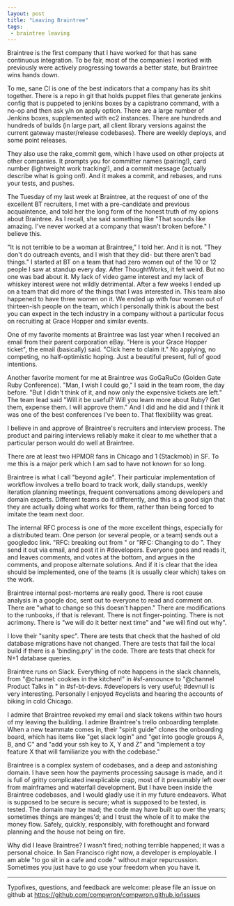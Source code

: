 ```yaml
---
layout: post
title: "Leaving Braintree"
tags:
 - braintree leaving
---
```


Braintree is the first company that I have worked for that has sane continuous integration. To be fair, most of the companies I worked with previously were actively progressing towards a better state, but Braintree wins hands down.

To me, sane CI is one of the best indicators that a company has its shit together. There is a repo in git that holds puppet files that generate jenkins config that is puppeted to jenkins boxes by a capistrano command, with a no-op and then ask y/n on apply option. There are a large number of Jenkins boxes, supplemented with ec2 instances. There are hundreds and hundreds of builds (in large part, all client library versions against the current gateway master/release codebases). There are weekly deploys, and some point releases.

They also use the rake_commit gem, which I have used on other projects at other companies. It prompts you for committer names (pairing!), card number (lightweight work tracking!), and a commit message (actually describe what is going on!). And it makes a commit, and rebases, and runs your tests, and pushes. 

The Tuesday of my last week at Braintree, at the request of one of the excellent BT recruiters, I met with a pre-candidate and previous acquaintence, and told her the long form of the honest truth of my opions about Braintree. As I recall, she said something like "That sounds like amazing. I've never worked at a company that wasn't broken before." I believe this. 

"It is not terrible to be a woman at Braintree," I told her. And it is not. "They don't do outreach events, and I wish that they did- but there aren't bad things." I started at BT on a team that had zero women out of the 10 or 12 people I saw at standup every day. After ThoughtWorks, it felt weird. But no one was bad about it. My lack of video game interest and my lack of whiskey interest were not wildly detrimental. After a few weeks I ended up on a team that did more of the things that I was interested in. This team also happened to have three women on it. We ended up with four women out of thirteen-ish people on the team, which I personally think is about the best you can expect in the tech industry in a company without a particular focus on recruiting at Grace Hopper and similar events. 

One of my favorite moments at Braintree was last year when I received an email from their parent corporation eBay. "Here is your Grace Hopper ticket", the email (basically) said. "Click here to claim it." No applying, no competing, no half-optimistic hoping. Just a beautiful present, full of good intentions. 

Another favorite moment for me at Braintree was GoGaRuCo (Golden Gate Ruby Conference). "Man, I wish I could go," I said in the team room, the day before. "But I didn't think of it, and now only the expensive tickets are left." The team lead said "Will it be useful? Will you learn more about Ruby? Get them, expense them. I will approve them." And I did and he did and I think it was one of the best conferences I've been to. That flexibility was great. 

I believe in and approve of Braintree's recruiters and interview process. The product and pairing interviews reliably make it clear to me whether that a particular person would do well at Braintree. 

There are at least two HPMOR fans in Chicago and 1 (Stackmob) in SF. To me this is a major perk which I am sad to have not known for so long. 

Braintree is what I call "beyond agile". Their particular implementation of workflow involves a trello board to track work, daily standups, weekly iteration planning meetings, frequent conversations among developers and domain experts. Different teams do it differently, and this is a good sign that they are actually doing what works for them, rather than being forced to imitate the team next door. 

The internal RFC process is one of the more excellent things, especially for a distributed team. One person (or several people, or a team) sends out a googledoc link. "RFC: breaking out <module> from <app>" or "RFC: Changing <api> to do <X>". They send it out via email, and post it in #developers. Everyone goes and reads it, and leaves comments, and votes at the bottom, and argues in the comments, and propose alternate solutions. And if it is clear that the idea should be implemented, one of the teams (it is usually clear which) takes on the work. 

Braintree internal post-mortems are really good. There is root cause analysis in a google doc, sent out to everyone to read and comment on. There are "what to change so this doesn't happen." There are modifications to the runbooks, if that is relevant. There is not finger-pointing. There is not acrimony. There is "we will do it better next time" and "we will find out why".

I love their "sanity spec". There are tests that check that the hashed of old database migrations have not changed. There are tests that fail the local build if there is a 'binding.pry' in the code. There are tests that check for N+1 database queries. 

Braintree runs on Slack. Everything of note happens in the slack channels, from "@channel: cookies in the kitchen!" in #sf-announce to "@channel Product Talks in <conference room>" in #sf-bt-devs. #developers is very useful; #devnull is very interesting. Personally I enjoyed #cyclists and hearing the accounts of biking in cold Chicago. 

I admire that Braintree revoked my email and slack tokens within two hours of my leaving the building. I admire Braintree's trello onboarding template. When a new teammate comes in, their "spirit guide" clones the onboarding board, which has items like "get slack login" and "get into google groups A, B, and C" and "add your ssh key to X, Y and Z" and "implement a toy feature X that will familiarize you with the codebase."

Braintree is a complex system of codebases, and a deep and astonishing domain. I have seen how the payments processing sausage is made, and it is full of gritty complicated inexplicable crap, most of it presumably left over from mainframes and waterfall development. But I have been inside the Braintree codebases, and I would gladly use it in my future endeavors. What is supposed to be secure is secure; what is supposed to be tested, is tested. The domain may be mad; the code may have built up over the years; sometimes things are manges'd; and I trust the whole of it to make the money flow. Safely, quickly, responsibly, with forethought and forward planning and the house not being on fire. 

Why did I leave Braintree? I wasn't fired; nothing terrible happened; it was a personal choice. In San Francisco right now, a developer is employable. I am able "to go sit in a cafe and code." without major repurcussion. Sometimes you just have to go use your freedom when you have it. 



------


Typofixes, questions, and feedback are welcome: please file an issue on github at https://github.com/compwron/compwron.github.io/issues
